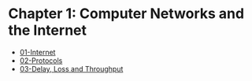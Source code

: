 # Chapter 1: Computer Networks and the Internet
- [01-Internet](Redes/Chapter%201/01-Internet.md)
- [02-Protocols](Redes/Chapter%201/02-Protocols.md)
- [03-Delay, Loss and Throughput](Redes/Chapter%201/03-Delay,%20Loss%20and%20Throughput.md)